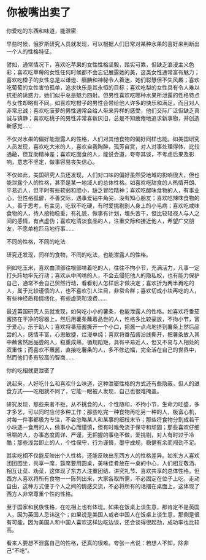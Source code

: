 # 你被嘴出卖了

你爱吃的东西和味道，能泄密

早些时候，俄罗斯研究人员就发现，可以根据人们日常对某种水果的喜好来判断出一个人的性格特征。

譬如，通常情况下，喜欢吃苹果的女性性格坚毅，踏实可靠，但缺乏浪漫主义色彩；喜欢吃草莓的女性任何时候都不会忘记展露她的美，这类女性通常富有魅力；喜欢吃橙子的女性总是以谦逊、腼腆和神秘令人着迷，她们聪慧但不失风趣；喜欢吃葡萄的女性害怕孤单，追求快乐是其永恒的目标；喜欢吃梨的女性具有令人难以抗拒的诱惑力，她们似乎总是魅力四射。但男性喜欢吃哪种水果所泄露的性格特点与女性却略有不同。如喜欢吃橙子的男性会带给他人许多的快乐和满足，而且对人非常忠诚；喜欢吃菠萝的男性通常会给人带来异样的感受，他们交际广泛但缺乏真诚与镇静；喜欢吃桃子的男性非常喜新厌旧，总是不知疲倦地追求新事物，并创造新感觉……

不仅对水果的偏好能泄露人的性格，人们对其他食物的偏好同样也能。如美国研究人员发现，喜欢吃大米的人，喜欢自我陶醉，孤芳自赏，对人对事处理得体，比较通融，但互助精神差；喜欢吃面食的人，能说会道，夸夸其谈，不考虑后果及影响，意志不坚定，做事容易丧失信心。

不仅如此，美国研究人员还发现，人们对口味的偏好虽然受地域的影响很大，但也能泄露个人的性格，甚至是某一地域人的总体性格。如喜欢吃甜食的人热情开朗、平易近人，但平时有些软弱和胆小，缺乏冒险精神；喜欢吃酸味食物的人，有事业心，但性格孤僻，不善交际，遇事爱钻牛角尖，没有知心朋友；喜欢吃辣味食物的人，善于思考，有主见，吃软不吃硬，有时爱挑剔别人身上的小毛病；喜欢吃咸味食物的人，待人接物稳重，有礼貌，做事有计划，埋头苦干，但比较轻视人与人之间的感情，有点虚伪；喜欢吃清淡食品的人，注重交际和接近他人，希望广交朋友，不愿单枪匹马地行事……

不同的性格，不同的吃法

研究还发现，同样的食物，不同的吃法，也能泄露人的性格。

例如吃玉米，喜欢由顶部往根部啃着吃的人，往往不拘小节，充满活力，凡事一定打头阵地率先行动；喜欢从中间啃的人，不会去侵犯他人的隐私权，也有能力保护自己，通常不会自己贸然行动，看看别人怎样后才做决定；喜欢折为两半再吃的人，属于比较谨慎的人，也不喜欢引人注目，非常合群；喜欢切成小块再吃的人，有些神经质和情绪化，有些虚荣和浪费……

最近英国研究人员就发现，如何吃小小的薯条，也能泄露人的性格。如喜欢将番茄酱挤在干净的容器上，然后用薯条蘸着品尝的人，性格多比较豪放，不拘小节，富于爱心，乐于助人；喜欢将番茄酱撕开一个小口，把酱一点点地挤到薯条上然后品尝的人，感情丰富，心思敏捷，烂漫单纯；喜欢将番茄酱沿线撕开，把薯条放入其中蘸酱然后品尝的人，稳重成熟，循规蹈矩，具有平易近人，但又不易与人相处的双重性；而喜欢不蘸酱，直接吃薯条的人，多不修边幅，完全活在自己的世界中，然而他们多有较高的智商……

你的吃相就更泄密了

说起来，人好吃什么和喜欢什么味道，这种泄密性格的方式还有些隐蔽，但人的进食方式——吃相就不同了，它能一眼被人发现，自己也很难掩盖。

研究发现，那些来者不拒，从不挑食的人，个性随和，不拘小节，生命力旺盛，多才多艺，可以同时应付多种工作；那些吃完一种食物再吃另一种的人，极富心机，对每一件事都极为专注，不会忽略某人和某事的细枝末节；那些将食物分割成若干小块逐一食用的人，做事小心而谨慎，但有时难免流于保守和顽固；那些喜欢仔细咀嚼的人，办事态度周详、严谨，无把握的事绝不做，爱挑剔，对人有时过于冷酷；那些浅尝即止的人，个性保守，行为谨慎，墨守成规，稳健有余而闯劲不足。

其实吃相不仅能反映出个人性格，还能反映出东西方人的性格差异。如东方人喜欢团团围坐，共享一席，筵席要用圆桌，美味佳肴放在一桌的中心，人们相互敬酒、相互让菜、劝菜，这体现了东方人注重团结、讲究礼节、喜欢共享的总体性格。但西方人喜欢将所有食物一一陈列出来，大家各取所需，不必固定在位子上吃，走动自由，这种方式便于个人之间的情感交流，不必将所有的话摆在桌面上，这体现了西方人非常尊重个性的性格。

至于国家和民族性格，在吃相上也有体现。如果在饭桌上谈生意，那肯定不是英国人，因为英国人忌讳这个；如果说是美国人或者中国人在饭桌上谈生意，那倒是很有可能，因为美国人和中国人喜欢这样边吃边谈，还会谈得很起劲，成功率也比较高。

看来人要想不泄露自己的性格，还真的很难。夸张一点说：若想人不知，除非己“不吃”。